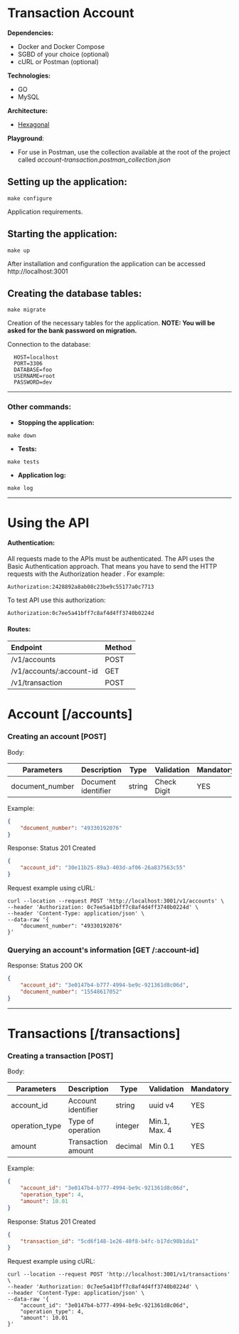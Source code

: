 # Transaction Account
****Dependencies:****
- Docker and Docker Compose
- SGBD of your choice (optional)
- cURL or Postman (optional)

****Technologies:****
- GO
- MySQL

****Architecture:****
- [Hexagonal](https://herbertograca.com/2017/11/16/explicit-architecture-01-ddd-hexagonal-onion-clean-cqrs-how-i-put-it-all-together/ "Hexagonal" )

**Playground**:
- For use in Postman, use the collection available at the root of the project called *account-transaction.postman_collection.json*

## Setting up the application:
```shell
make configure
```
Application requirements.

## Starting the application:
```shell
make up
```
After installation and configuration the application can be accessed http://localhost:3001

## Creating the database tables:
```shell
make migrate
```
Creation of the necessary tables for the application.
**NOTE: You will be asked for the bank password on migration.**

Connection to the database:
```
  HOST=localhost
  PORT=3306
  DATABASE=foo
  USERNAME=root
  PASSWORD=dev
```

------------


### Other commands:
- **Stopping the application:**
```shell
make down
```
- **Tests:**
```shell
make tests
```
- **Application log:**
```shell
make log
```

------------


# Using the API

#### Authentication:
All requests made to the APIs must be authenticated. The API uses the Basic Authentication approach. That means you have to send the HTTP requests with the Authorization header . For example:

`Authorization:2428892a8ab08c23be9c55177a0c7713`

To test API use this authorization:

`Authorization:0c7ee5a41bff7c8af4d4ff3740b0224d`

#### Routes:
| Endpoint | Method |
| :------------ | :------------ |
| /v1/accounts | POST |
| /v1/accounts/:account-id | GET |
| /v1/transaction| POST |


# Account [/accounts]
### Creating an account [POST]
Body:

| Parameters | Description | Type | Validation | Mandatory |
| ------------ | ------------ | ------------ | ------------ | ------------ |
| document_number | Document identifier | string | Check Digit | YES |

Example:
```json
{
    "document_number": "49330192076"
}
```
Response: Status 201 Created
```json
{
    "account_id": "30e11b25-89a3-403d-af06-26a837563c55"
}
```
Request example using cURL:
```shell
curl --location --request POST 'http://localhost:3001/v1/accounts' \
--header 'Authorization: 0c7ee5a41bff7c8af4d4ff3740b0224d' \
--header 'Content-Type: application/json' \
--data-raw '{
    "document_number": "49330192076"
}'
```
### Querying an account's information [GET /:account-id]
Response: Status 200 OK
```json
{
    "account_id": "3e0147b4-b777-4994-be9c-921361d8c06d",
    "document_number": "15548617052"
}
```

------------


# Transactions [/transactions]
### Creating a transaction [POST]
Body:

| Parameters | Description | Type | Validation | Mandatory |
| ------------ | ------------ | ------------ | ------------ | ------------ |
| account_id | Account identifier | string | uuid v4 | YES |
| operation_type | Type of operation | integer | Min.1, Max. 4 | YES |
| amount | Transaction amount | decimal | Min 0.1 | YES |

Example:
```json
{
    "account_id": "3e0147b4-b777-4994-be9c-921361d8c06d",
    "operation_type": 4,
    "amount": 10.01
}
```
Response: Status 201 Created
```json
{
    "transaction_id": "5cd6f148-1e26-40f8-b4fc-b17dc98b1da1"
}
```
Request example using cURL:
```shell
curl --location --request POST 'http://localhost:3001/v1/transactions' \
--header 'Authorization: 0c7ee5a41bff7c8af4d4ff3740b0224d' \
--header 'Content-Type: application/json' \
--data-raw '{
    "account_id": "3e0147b4-b777-4994-be9c-921361d8c06d",
    "operation_type": 4,
    "amount": 10.01
}'
```